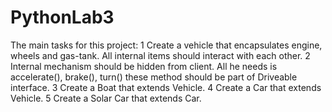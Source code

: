 # PythonLab3

The main tasks for this project:
1 Create a vehicle that encapsulates engine, wheels and gas-tank. All internal items should interact with each other.
2 Internal mechanism should be hidden from client. All he needs is accelerate(), brake(), turn() these method should be part of Driveable interface.
3 Create a Boat that extends Vehicle.
4 Create a Car that extends Vehicle.
5 Create a Solar Car that extends Car.
